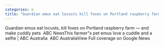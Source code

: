 ```yaml
---
categories: e
title: "Guardian emus eat locusts kill foxes on Portland raspberry farm — and make cuddly pets  ABC News"
---
```

Guardian emus eat locusts, kill foxes on Portland raspberry farm — and make cuddly pets&nbsp;&nbsp;ABC NewsThis farmer"s pet emus love a cuddle and a selfie | ABC Australia&nbsp;&nbsp;ABC AustraliaView Full coverage on Google News
